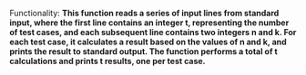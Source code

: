 Functionality: **This function reads a series of input lines from standard input, where the first line contains an integer t, representing the number of test cases, and each subsequent line contains two integers n and k. For each test case, it calculates a result based on the values of n and k, and prints the result to standard output. The function performs a total of t calculations and prints t results, one per test case.**